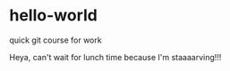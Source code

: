 # hello-world
quick git course for work

Heya, can't wait for lunch time because I'm staaaarving!!!
